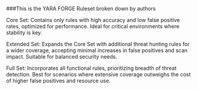 ###This is the YARA FORGE Ruleset broken down by authors

Core Set: Contains only rules with high accuracy and low false positive rates, optimized for performance. Ideal for critical environments where stability is key.

Extended Set: Expands the Core Set with additional threat hunting rules for a wider coverage, accepting minimal increases in false positives and scan impact. Suitable for balanced security needs.

Full Set: Incorporates all functional rules, prioritizing breadth of threat detection. Best for scenarios where extensive coverage outweighs the cost of higher false positives and resource use.
